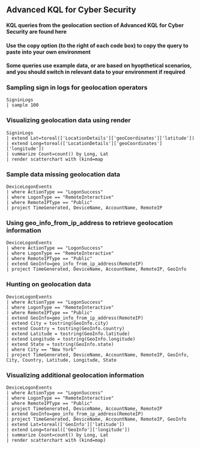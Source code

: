 ## Advanced KQL for Cyber Security 

#### KQL queries from the geolocation section of Advanced KQL for Cyber Security are found here

#### Use the copy option (to the right of each code box) to copy the query to paste into your own environment

#### Some queries use example data, or are based on hyopthetical scenarios, and you should switch in relevant data to your environment if required

### Sampling sign in logs for geolocation operators
```KQL
SigninLogs
| sample 100
```

### Visualizing geolocation data using render
```KQL
SigninLogs
| extend Lat=toreal(['LocationDetails']['geoCoordinates']['latitude'])
| extend Long=toreal(['LocationDetails']['geoCoordinates']['longitude'])
| summarize Count=count() by Long, Lat
| render scatterchart with (kind=map
```

### Sample data missing geolocation data
```KQL
DeviceLogonEvents
| where ActionType == "LogonSuccess"
| where LogonType == "RemoteInteractive"
| where RemoteIPType == "Public"
| project TimeGenerated, DeviceName, AccountName, RemoteIP
```

### Using geo_info_from_ip_address to retrieve geolocation information
```KQL
DeviceLogonEvents
| where ActionType == "LogonSuccess"
| where LogonType == "RemoteInteractive"
| where RemoteIPType == "Public"
| extend GeoInfo=geo_info_from_ip_address(RemoteIP)
| project TimeGenerated, DeviceName, AccountName, RemoteIP, GeoInfo
```

### Hunting on geolocation data
```KQL
DeviceLogonEvents
| where ActionType == "LogonSuccess"
| where LogonType == "RemoteInteractive"
| where RemoteIPType == "Public"
| extend GeoInfo=geo_info_from_ip_address(RemoteIP)
| extend City = tostring(GeoInfo.city)
| extend Country = tostring(GeoInfo.country)
| extend Latitude = tostring(GeoInfo.latitude)
| extend Longitude = tostring(GeoInfo.longitude)
| extend State = tostring(GeoInfo.state)
| where City == "New York"
| project TimeGenerated, DeviceName, AccountName, RemoteIP, GeoInfo, City, Country, Latitude, Longitude, State
```

### Visualizing additional geolocation information
```KQL
DeviceLogonEvents
| where ActionType == "LogonSuccess"
| where LogonType == "RemoteInteractive"
| where RemoteIPType == "Public"
| project TimeGenerated, DeviceName, AccountName, RemoteIP
| extend GeoInfo=geo_info_from_ip_address(RemoteIP)
| project TimeGenerated, DeviceName, AccountName, RemoteIP, GeoInfo
| extend Lat=toreal(['GeoInfo']['latitude'])
| extend Long=toreal(['GeoInfo']['longitude'])
| summarize Count=count() by Long, Lat
| render scatterchart with (kind=map)
```
